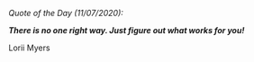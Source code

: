 *Quote of the Day (11/07/2020):*

_**There is no one right way. Just figure out what works for you!**_

Lorii Myers